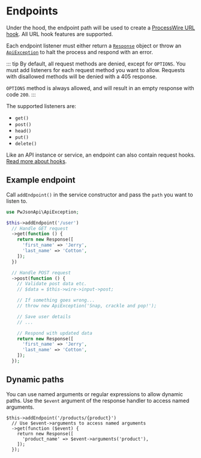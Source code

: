 # Endpoints

Under the hood, the endpoint path will be used to create a [ProcessWire URL hook](https://processwire.com/blog/posts/pw-3.0.173/#introducing-url-path-hooks). All URL hook features are supported.

Each endpoint listener must either return a [`Response`](/responses) object or throw an [`ApiException`](/exceptions) to halt the process and respond with an error.

::: tip
By default, all request methods are denied, except for `OPTIONS`. You must add listeners for each request method you want to allow. Requests with disallowed methods will be denied with a 405 response.

`OPTIONS` method is always allowed, and will result in an empty response with code `200`.
:::

The supported listeners are:

- `get()`
- `post()`
- `head()`
- `put()`
- `delete()`

Like an API instance or service, an endpoint can also contain request hooks. [Read more about hooks](/request-hooks).

## Example endpoint

Call `addEndpoint()` in the service constructor and pass the `path` you want to listen to.

```php
use PwJsonApi\ApiException;
```

```php
$this->addEndpoint('/user')
  // Handle GET request
  ->get(function () {
    return new Response([
      'first_name' => 'Jerry',
      'last_name' => 'Cotton',
    ]);
  })

  // Handle POST request
  ->post(function () {
    // Validate post data etc.
    // $data = $this->wire->input->post;

    // If something goes wrong...
    // throw new ApiException('Snap, crackle and pop!');

    // Save user details
    // ...

    // Respond with updated data
    return new Response([
      'first_name' => 'Jerry',
      'last_name' => 'Cotton',
    ]);
  });
```

## Dynamic paths

You can use named arguments or regular expressions to allow dynamic paths. Use the `$event` argument of the response handler to access named arguments.

```php{3}
$this->addEndpoint('/products/{product}')
  // Use $event->arguments to access named arguments
  ->get(function ($event) {
    return new Response([
      'product_name' => $event->arguments('product'),
    ]);
  });
```
